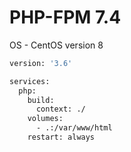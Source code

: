 # PHP-FPM 7.4
OS - CentOS version 8
```dockerfile
version: '3.6'

services:
  php:
    build:
      context: ./
    volumes:
      - .:/var/www/html
    restart: always
```


